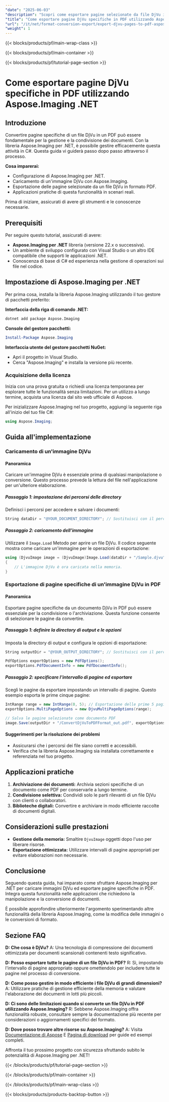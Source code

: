 ```yaml
---
"date": "2025-06-03"
"description": "Scopri come esportare pagine selezionate da file DjVu in PDF utilizzando Aspose.Imaging per .NET. Segui questa guida passo passo per convertire i tuoi documenti senza problemi."
"title": "Come esportare pagine DjVu specifiche in PDF utilizzando Aspose.Imaging .NET"
"url": "/it/net/format-conversion-export/export-djvu-pages-to-pdf-aspose-imaging-net/"
"weight": 1
---
```


{{< blocks/products/pf/main-wrap-class >}}

{{< blocks/products/pf/main-container >}}

{{< blocks/products/pf/tutorial-page-section >}}
# Come esportare pagine DjVu specifiche in PDF utilizzando Aspose.Imaging .NET

## Introduzione

Convertire pagine specifiche di un file DjVu in un PDF può essere fondamentale per la gestione e la condivisione dei documenti. Con la libreria Aspose.Imaging per .NET, è possibile gestire efficacemente questa attività in C#. Questa guida vi guiderà passo dopo passo attraverso il processo.

**Cosa imparerai:**
- Configurazione di Aspose.Imaging per .NET.
- Caricamento di un'immagine DjVu con Aspose.Imaging.
- Esportazione delle pagine selezionate da un file DjVu in formato PDF.
- Applicazioni pratiche di questa funzionalità in scenari reali.

Prima di iniziare, assicurati di avere gli strumenti e le conoscenze necessarie.

## Prerequisiti

Per seguire questo tutorial, assicurati di avere:
- **Aspose.Imaging per .NET** libreria (versione 22.x o successiva).
- Un ambiente di sviluppo configurato con Visual Studio o un altro IDE compatibile che supporti le applicazioni .NET.
- Conoscenza di base di C# ed esperienza nella gestione di operazioni sui file nel codice.

## Impostazione di Aspose.Imaging per .NET

Per prima cosa, installa la libreria Aspose.Imaging utilizzando il tuo gestore di pacchetti preferito:

**Interfaccia della riga di comando .NET:**
```bash
dotnet add package Aspose.Imaging
```

**Console del gestore pacchetti:**
```powershell
Install-Package Aspose.Imaging
```

**Interfaccia utente del gestore pacchetti NuGet:**
- Apri il progetto in Visual Studio.
- Cerca "Aspose.Imaging" e installa la versione più recente.

### Acquisizione della licenza

Inizia con una prova gratuita o richiedi una licenza temporanea per esplorare tutte le funzionalità senza limitazioni. Per un utilizzo a lungo termine, acquista una licenza dal sito web ufficiale di Aspose.

Per inizializzare Aspose.Imaging nel tuo progetto, aggiungi la seguente riga all'inizio del tuo file C#:

```csharp
using Aspose.Imaging;
```

## Guida all'implementazione

### Caricamento di un'immagine DjVu

#### Panoramica
Caricare un'immagine DjVu è essenziale prima di qualsiasi manipolazione o conversione. Questo processo prevede la lettura del file nell'applicazione per un'ulteriore elaborazione.

##### Passaggio 1: impostazione dei percorsi delle directory

Definisci i percorsi per accedere e salvare i documenti:

```csharp
String dataDir = "@YOUR_DOCUMENT_DIRECTORY"; // Sostituisci con il percorso della directory del tuo documento
```

##### Passaggio 2: caricamento dell'immagine

Utilizzare il `Image.Load` Metodo per aprire un file DjVu. Il codice seguente mostra come caricare un'immagine per le operazioni di esportazione:

```csharp
using (DjvuImage image = (DjvuImage)Image.Load(dataDir + "/Sample.djvu"))
{
    // L'immagine DjVu è ora caricata nella memoria.
}
```

### Esportazione di pagine specifiche di un'immagine DjVu in PDF

#### Panoramica
Esportare pagine specifiche da un documento DjVu in PDF può essere essenziale per la condivisione o l'archiviazione. Questa funzione consente di selezionare le pagine da convertire.

##### Passaggio 1: definire la directory di output e le opzioni

Imposta la directory di output e configura le opzioni di esportazione:

```csharp
String outputDir = "@YOUR_OUTPUT_DIRECTORY"; // Sostituisci con il percorso di output desiderato

PdfOptions exportOptions = new PdfOptions();
exportOptions.PdfDocumentInfo = new PdfDocumentInfo();
```

##### Passaggio 2: specificare l'intervallo di pagine ed esportare

Scegli le pagine da esportare impostando un intervallo di pagine. Questo esempio esporta le prime cinque pagine:

```csharp
IntRange range = new IntRange(0, 5); // Esportazione delle prime 5 pagine
exportOptions.MultiPageOptions = new DjvuMultiPageOptions(range);

// Salva le pagine selezionate come documento PDF
image.Save(outputDir + "/ConvertDjVuToPDFFormat_out.pdf", exportOptions);
```

#### Suggerimenti per la risoluzione dei problemi
- Assicurarsi che i percorsi dei file siano corretti e accessibili.
- Verifica che la libreria Aspose.Imaging sia installata correttamente e referenziata nel tuo progetto.

## Applicazioni pratiche

1. **Archiviazione dei documenti:** Archivia sezioni specifiche di un documento come PDF per conservarle a lungo termine.
2. **Condivisione selettiva:** Condividi solo le parti rilevanti di un file DjVu con clienti o collaboratori.
3. **Biblioteche digitali:** Convertire e archiviare in modo efficiente raccolte di documenti digitali.

## Considerazioni sulle prestazioni

- **Gestione della memoria:** Smaltire `DjvuImage` oggetti dopo l'uso per liberare risorse.
- **Esportazione ottimizzata:** Utilizzare intervalli di pagine appropriati per evitare elaborazioni non necessarie.

## Conclusione

Seguendo questa guida, hai imparato come sfruttare Aspose.Imaging per .NET per caricare immagini DjVu ed esportare pagine specifiche in PDF. Integra questa funzionalità nelle applicazioni che richiedono la manipolazione e la conversione di documenti.

È possibile approfondire ulteriormente l'argomento sperimentando altre funzionalità della libreria Aspose.Imaging, come la modifica delle immagini o le conversioni di formato.

## Sezione FAQ

**D: Che cosa è DjVu?**
A: Una tecnologia di compressione dei documenti ottimizzata per documenti scansionati contenenti testo significativo.

**D: Posso esportare tutte le pagine di un file DjVu in PDF?**
R: Sì, impostando l'intervallo di pagine appropriato oppure omettendolo per includere tutte le pagine nel processo di conversione.

**D: Come posso gestire in modo efficiente i file DjVu di grandi dimensioni?**
A: Utilizzare pratiche di gestione efficiente della memoria e valutare l'elaborazione dei documenti in lotti più piccoli.

**D: Ci sono delle limitazioni quando si converte un file DjVu in PDF utilizzando Aspose.Imaging?**
R: Sebbene Aspose.Imaging offra funzionalità robuste, consultare sempre la documentazione più recente per considerazioni o aggiornamenti specifici del formato.

**D: Dove posso trovare altre risorse su Aspose.Imaging?**
A: Visita [Documentazione di Aspose](https://reference.aspose.com/imaging/net/) E [Pagina di download](https://releases.aspose.com/imaging/net/) per guide ed esempi completi.

Affronta il tuo prossimo progetto con sicurezza sfruttando subito le potenzialità di Aspose.Imaging per .NET!

{{< /blocks/products/pf/tutorial-page-section >}}

{{< /blocks/products/pf/main-container >}}

{{< /blocks/products/pf/main-wrap-class >}}

{{< blocks/products/products-backtop-button >}}